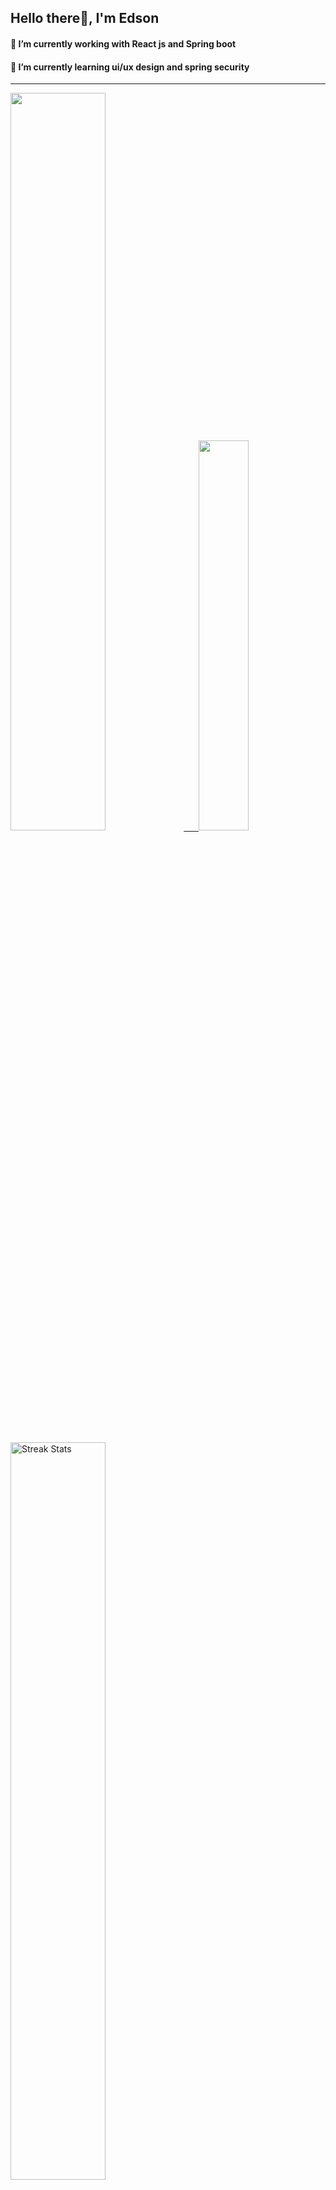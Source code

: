 
## Hello there👋, I'm Edson 

#### 🔭 I’m currently working with React js and Spring boot 
#### 🌱 I’m currently learning ui/ux design and spring security
---
    
  

 <p align="left">
  <a href="https://github.com/EdsonNhancale">
  <img width=55% src="https://github-readme-stats.vercel.app/api?username=EdsonNhancale&show_icons=true&theme=dracula&include_all_commits=true&count_private=true"/>&nbsp;&nbsp;&nbsp;&nbsp;&nbsp;
  <img  width=40% src="https://github-readme-stats.vercel.app/api/top-langs/?username=EdsonNhancale&layout=compact&langs_count=7&theme=dracula"/>
</p>

  <p align="left">
    <a href="https://github.com/EdsonNhancale"><img width=55% alt="Streak Stats" src="https://github-readme-streak-stats.herokuapp.com/?user=EdsonNhancale&theme=dracula"/></a>
   </p>

 
 <!--START_SECTION:waka-->

```txt
From: 16 November 2022 - To: 21 July 2023

Total Time: 480 hrs 57 mins

JavaScript        371 hrs 12 mins ███████████████████▒░░░░░   77.18 %
TypeScript        45 hrs 33 mins  ██▒░░░░░░░░░░░░░░░░░░░░░░   09.47 %
Dart              14 hrs 6 mins   ▓░░░░░░░░░░░░░░░░░░░░░░░░   02.93 %
JSON              10 hrs 9 mins   ▓░░░░░░░░░░░░░░░░░░░░░░░░   02.11 %
Other             9 hrs 27 mins   ▒░░░░░░░░░░░░░░░░░░░░░░░░   01.97 %
```

<!--END_SECTION:waka-->

<div> 
  <a href="www.linkedin.com/in/edson-nhancale-7849781a6" target="_blank"><img src="https://img.shields.io/badge/-LinkedIn-%230077B5?style=for-the-badge&logo=linkedin&logoColor=white" target="_blank"></a> 

</div>

